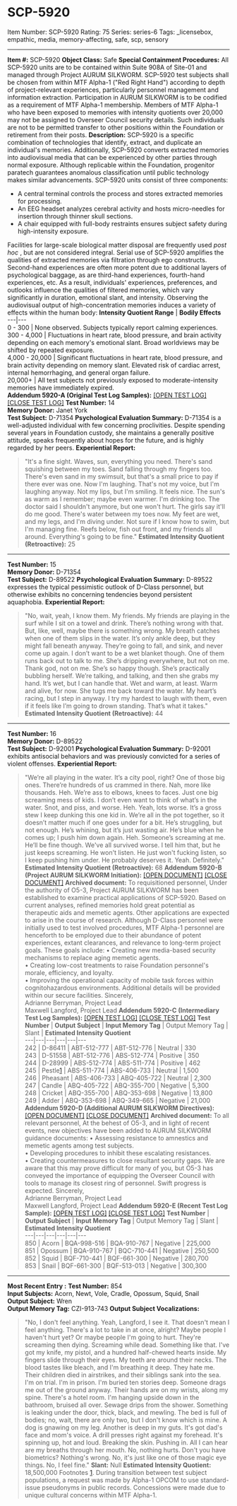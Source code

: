 # SCP-5920
Item Number: SCP-5920
Rating: 75
Series: series-6
Tags: _licensebox, empathic, media, memory-affecting, safe, scp, sensory

---

**Item #:** SCP-5920
**Object Class:** Safe
**Special Containment Procedures:** All SCP-5920 units are to be contained within Suite 908A of Site-01 and managed through Project AURUM SILKWORM.
SCP-5920 test subjects shall be chosen from within MTF Alpha-1 ("Red Right Hand") according to depth of project-relevant experiences, particularly personnel management and information extraction. Participation in AURUM SILKWORM is to be codified as a requirement of MTF Alpha-1 membership.
Members of MTF Alpha-1 who have been exposed to memories with intensity quotients over 20,000 may not be assigned to Overseer Council security details. Such individuals are not to be permitted transfer to other positions within the Foundation or retirement from their posts.
**Description:** SCP-5920 is a specific combination of technologies that identify, extract, and duplicate an individual's memories. Additionally, SCP-5920 converts extracted memories into audiovisual media that can be experienced by other parties through normal exposure. Although replicable within the Foundation, progenitor paratech guarantees anomalous classification until public technology makes similar advancements.
SCP-5920 units consist of three components:
  * A central terminal controls the process and stores extracted memories for processing.
  * An EEG headset analyzes cerebral activity and hosts micro-needles for insertion through thinner skull sections.
  * A chair equipped with full-body restraints ensures subject safety during high-intensity exposure.

Facilities for large-scale biological matter disposal are frequently used _post hoc_ , but are not considered integral.
Serial use of SCP-5920 amplifies the qualities of extracted memories via filtration through ego constructs. Second-hand experiences are often more potent due to additional layers of psychological baggage, as are third-hand experiences, fourth-hand experiences, etc. As a result, individuals' experiences, preferences, and outlooks influence the qualities of filtered memories, which vary significantly in duration, emotional slant, and intensity. Observing the audiovisual output of high-concentration memories induces a variety of effects within the human body:
**Intensity Quotient Range** | **Bodily Effects**  
---|---  
0 - 300 | None observed. Subjects typically report calming experiences.  
300 - 4,000 | Fluctuations in heart rate, blood pressure, and brain activity depending on each memory's emotional slant. Broad worldviews may be shifted by repeated exposure.  
4,000 - 20,000 | Significant fluctuations in heart rate, blood pressure, and brain activity depending on memory slant. Elevated risk of cardiac arrest, internal hemorrhaging, and general organ failure.  
20,000+ | All test subjects not previously exposed to moderate-intensity memories have immediately expired.  
**Addendum 5920-A (Original Test Log Samples):**
[[OPEN TEST LOG]](javascript:;)
[[CLOSE TEST LOG]](javascript:;)
**Test Number:** 14  
**Memory Donor:** Janet York  
**Test Subject:** D-71354
**Psychological Evaluation Summary:** D-71354 is a well-adjusted individual with few concerning proclivities. Despite spending several years in Foundation custody, she maintains a generally positive attitude, speaks frequently about hopes for the future, and is highly regarded by her peers.
**Experiential Report:**
> "It's a fine sight. Waves, sun, everything you need. There's sand squishing between my toes. Sand falling through my fingers too. There's even sand in my swimsuit, but that's a small price to pay if there ever was one.
> Now I'm laughing. That's not my voice, but I'm laughing anyway. Not my lips, but I'm smiling. It feels nice. The sun's as warm as I remember; maybe even warmer. I'm drinking too. The doctor said I shouldn't anymore, but one won't hurt. The girls say it'll do me good.
> There's water between my toes now. My feet are wet, and my legs, and I'm diving under. Not sure if I know how to swim, but I'm managing fine. Reefs below, fish out front, and my friends all around. Everything's going to be fine."
**Estimated Intensity Quotient (Retroactive):** 25
* * *
**Test Number:** 15  
**Memory Donor:** D-71354  
**Test Subject:** D-89522
**Psychological Evaluation Summary:** D-89522 expresses the typical pessimistic outlook of D-Class personnel, but otherwise exhibits no concerning tendencies beyond persistent aquaphobia.
**Experiential Report:**
> "No, wait, yeah, I know them. My friends. My friends are playing in the surf while I sit on a towel and drink. There’s nothing wrong with that. But, like, well, maybe there is something wrong. My breath catches when one of them slips in the water. It’s only ankle deep, but they might fall beneath anyway. They’re going to fall, and sink, and never come up again. I don’t want to be a wet blanket though.
> One of them runs back out to talk to me. She’s dripping everywhere, but not on me. Thank god, not on me. She’s so happy though. She’s practically bubbling herself. We’re talking, and talking, and then she grabs my hand. It’s wet, but I can handle that. Wet and warm, at least. Warm and alive, for now.
> She tugs me back toward the water. My heart’s racing, but I step in anyway. I try my hardest to laugh with them, even if it feels like I’m going to drown standing. That’s what it takes."
**Estimated Intensity Quotient (Retroactive):** 44
* * *
**Test Number:** 16  
**Memory Donor:** D-89522  
**Test Subject:** D-92001
**Psychological Evaluation Summary:** D-92001 exhibits antisocial behaviors and was previously convicted for a series of violent offenses.
**Experiential Report:**
> "We’re all playing in the water. It’s a city pool, right? One of those big ones. There’re hundreds of us crammed in there. Nah, more like thousands. Heh. We’re ass to elbows, knees to faces. Just one big screaming mess of kids. I don’t even want to think of what’s in the water. Snot, and piss, and worse. Heh. Yeah, lots worse.
> It’s a gross stew I keep dunking this one kid in. We’re all in the pot together, so it doesn’t matter much if one goes under for a bit. He’s struggling, but not enough. He’s whining, but it’s just wasting air. He’s blue when he comes up; I push him down again. Heh. Someone’s screaming at me. He’ll be fine though. We've all survived worse. I tell him that, but he just keeps screaming. He won't listen. He just won't fucking listen, so I keep pushing him under. He probably deserves it. Yeah. Definitely."
**Estimated Intensity Quotient (Retroactive):** 68
**Addendum 5920-B (Project AURUM SILKWORM Initiation):**
[[OPEN DOCUMENT]](javascript:;)
[[CLOSE DOCUMENT]](javascript:;)
**Archived document:**
> To requisitioned personnel,
> Under the authority of O5-3, Project AURUM SILKWORM has been established to examine practical applications of SCP-5920. Based on current analyses, refined memories hold great potential as therapeutic aids and memetic agents. Other applications are expected to arise in the course of research.
> Although D-Class personnel were initially used to test involved procedures, MTF Alpha-1 personnel are henceforth to be employed due to their abundance of potent experiences, extant clearances, and relevance to long-term project goals. These goals include:
> • Creating new media-based security mechanisms to replace aging memetic agents.  
>  • Creating low-cost treatments to raise Foundation personnel's morale, efficiency, and loyalty.  
>  • Improving the operational capacity of mobile task forces within cognitohazardous environments.
> Additional details will be provided within our secure facilities.
> Sincerely,  
>  Adrianne Berryman, Project Lead  
>  Maxwell Langford, Project Lead
**Addendum 5920-C (Intermediary Test Log Samples):**
[[OPEN TEST LOG]](javascript:;)
[[CLOSE TEST LOG]](javascript:;)
**Test Number** | **Output Subject** | **Input Memory Tag** | Output Memory Tag | Slant | **Estimated Intensity Quotient**  
---|---|---|---|---|---  
242 | D-86411 | ABT-512-777 | ABT-512-776 | Neutral | 330  
243 | D-51558 | ABT-512-776 | ABS-512-774 | Positive | 350  
244 | D-28999 | ABS-512-774 | ABS-511-774 | Positive | 462  
245 | Pestle[1](javascript:;) | ABS-511-774 | ABS-406-733 | Neutral | 1,500  
246 | Pheasant | ABS-406-733 | ABQ-405-722 | Neutral | 2,300  
247 | Candle | ABQ-405-722 | ABQ-355-700 | Negative | 5,300  
248 | Cricket | ABQ-355-700 | ABQ-353-698 | Negative | 13,800  
249 | Adder | ABQ-353-698 | ABQ-349-665 | Negative | 21,000  
**Addendum 5920-D (Additional AURUM SILKWORM Directives):**
[[OPEN DOCUMENT]](javascript:;)
[[CLOSE DOCUMENT]](javascript:;)
**Archived document:**
> To all relevant personnel,
> At the behest of O5-3, and in light of recent events, new objectives have been added to AURUM SILKWORM guidance documents:
> • Assessing resistance to amnestics and memetic agents among test subjects.  
>  • Developing procedures to inhibit these escalating resistances.  
>  • Creating countermeasures to close resultant security gaps.
> We are aware that this may prove difficult for many of you, but O5-3 has conveyed the importance of equipping the Overseer Council with tools to manage its closest ring of personnel. Swift progress is expected.
> Sincerely,  
>  Adrianne Berryman, Project Lead  
>  Maxwell Langford, Project Lead
**Addendum 5920-E (Recent Test Log Sample):**
[[OPEN TEST LOG]](javascript:;)
[[CLOSE TEST LOG]](javascript:;)
**Test Number** | **Output Subject** | **Input Memory Tag** | Output Memory Tag | Slant | **Estimated Intensity Quotient**  
---|---|---|---|---|---  
850 | Acorn | BQA-998-516 | BQA-910-767 | Negative | 225,000  
851 | Opossum | BQA-910-767 | BQC-710-441 | Negative | 250,500  
852 | Squid | BQF-710-441 | BQF-661-300 | Negative | 280,700  
853 | Snail | BQF-661-300 | BQF-513-013 | Negative | 300,300  
* * *
**Most Recent Entry :**
**Test Number:** 854  
**Input Subjects:** Acorn, Newt, Vole, Cradle, Opossum, Squid, Snail  
**Output Subject:** Wren  
**Output Memory Tag:** CZI-913-743
**Output Subject Vocalizations:**
> "No, I don't feel anything.
> Yeah, Langford, I see it. That doesn't mean I feel anything. There's a lot to take in at once, alright? Maybe people I haven't hurt yet? Or maybe people I'm going to hurt. They're screaming then dying. Screaming while dead. Something like that. I've got my knife, my pistol, and a hundred half-chewed hearts inside. My fingers slide through their eyes. My teeth are around their necks. The blood tastes like bleach, and I'm breathing it deep.
> They hate me. Their children died in airstrikes, and their siblings sank into the sea. I'm on trial. I'm in prison. I'm buried ten stories deep. Someone drags me out of the ground anyway. Their hands are on my wrists, along my spine. There's a hotel room. I'm hanging upside down in the bathroom, bruised all over. Sewage drips from the shower. Something is leaking under the door, thick, black, and mewling. The bed is full of bodies; no, wait, there are only two, but I don't know which is mine. A dog is gnawing on my leg. Another is deep in my guts. It's got dad's face and mom's voice. A drill presses right against my forehead. It's spinning up, hot and loud. Breaking the skin. Pushing in. All I can hear are my breaths through her mouth.
> No, nothing hurts. Don't you have biometrics? Nothing's wrong.
> No, it's just like one of those magic eye things.
> No, I feel fine."
**Slant:** Null
**Estimated Intensity Quotient:** 18,500,000
Footnotes
[1](javascript:;). During transition between test subject populations, a request was made by Alpha-1 OPCOM to use standard-issue pseudonyms in public records. Concessions were made due to unique cultural concerns within MTF Alpha-1.
  